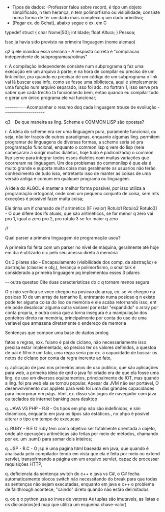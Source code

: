 - Tipos de dados:
-Professor falou sobre record, é tipo um objeto simplificado, n tem herança, n tem polimorfismo ou visibilidade, consiste numa forma de ter um dado mais complexo q um dado primitivo;
- (Pegar ex. do Gchat), abaixo segue o ex. em C

typedef struct {
char Nome[50];
int Idade;
float Altura;
} Pessoa;

Isso já havia sido previsto na primeira linguagem (nome alemao)

q2 q ele mandou essa semana - A resposta correta é "compilacao independente de subprogramas/rotinas"

r. A compilação independente consiste num subprograma q faz uma execução em um arquivo à parte, e na hora de compilar eu preciso de um link editor, pra quando eu precisar de um código de um subprograma o link vai lá buscar essa info, como se fosse uma biblioteca, aqui é simplesmente uma função num arquivo separado, isso foi adc. no fortran 1, isso serve pra saber que cada trecho tá funcionando bem, entao quando eu compilar tudo e gerar um único programa ele vai funcionar;

-----------Acompanhar o resumo doq cada linguagem trouxe de evoilução ---------------------

q3 - De que maneira as ling. Scheme e COMMON LISP são opostas?

r. A ideia do scheme era ser uma linguagem pura, puramente funcional, ou seja, não ter traços de outros paradigmas, enquanto algumas ling. permitem programar de linguagens de diversas formas, a scheme seria só pra programação funcional, enquanto o common lisp q vem do lisp (nele começaram a surgir muitos dialetos, hoje tudo é padronizado) o common lisp serve para integrar todos esses dialetos com muitas variações que ocorreram na linguagem. Um dos problemas do commonlisp é que ela é muito grande e suporta muita coisa mas geralmente os usuarios não terão conhecimento de tudo isso, entretanto isso de manter as coisas de uma versão antiga é comum em qualquer programa ou linguagem.

A ideia do ALGOL é manter a melhor forma possivel, por isso utiliza a programação ortogonal, onde com um pequeno conjunto de coisa, sem mts exceções é possivel fazer muita coisa;

Ele tinha um if chamado de if aritmético [IF (valor) Rotulo1 Rotulo2 Rotulo3] - O que difere dos ifs atuais, que são aritméticos, se for menor q zero vai pro 1, igual a zero pro 2, pro rotulo 3 se for maior q zero

//

Qual parser a primeira linguagem de programação usou?

A primeira foi feita com um parser no nível de máquina, geralmente até hoje em dia é utilizado o c pelo seu acesso direto à memória

Os 3 pilares são  - Encapsulamento (visibilidade dos comp. da abstração) e abstração (classes e obj,), herança e polimorfismo, o smalltalk é considerado a primeira linguagem pq implementou esses 3 pilares

-- outra questao
Cite duas caracteristicas do c q tornam menos segura

O c não verifica se voce chegou na posicao do array, ex. se vc chegou na posicao 10 de um array de tamanho 8, entretanto numa posicao q n existe pode ter alguma coisa do lixo de memória e ele acaba retornando isso, ent ele pode desalocar alguma outra variavel por estar "expandido" o array por conta propria, e outra coisa que a torna insegura é a manipulação dos ponteiros direto na memória, principalmente por conta do uso de uma variavel que armazena diretamente o endereço de memoria

Sentenças que compoe uma base de dados prolog

fatos e regras, exx. fulano é pai de ciclano, não necessariamente isso precisa estar implementado, só preciso ter os valores definidos, a questoa de pai é filho é um fato, uma regra seria por ex. a capacidade de buscar os netos de ciclano por conta da regra inerente ao fato,

q. aplicação de java nos primeiros anos de uso publico, que são aplicações para web, a primeira ideia de qnd o java foi criado era de que ela fosse uma ling. de uso em diversos equipamentos, principalmente de IOT, mas quando a ling. foi pra web ela se tornou popular.
Apesar da JVM não ser portável, O desenvolvimento dos applets para web foi uma das grandes capacidades para incorporar em págs. html, ex. disso são jogos de navegador com java ou teclados de internet banking para desktop

q. JAVA VS PHP - R.B - Os tipos em php não são indefinidos, e sim dinamicos, enquanto em java os tipos são estáticos., no phpo é posível alterar o tipo em tempo de execucao

q. RUBY - R.E O ruby tem como objetivo ser totalmente orientada a objeto, onde até operações aritméticas são feitas por meio de métodos, chamando por ex. um .sum() para somar dois inteiros;

q. JSP - R.C - O jsp é uma pagina html baseada em java, que quando é analisada pelo compilador tendo em vista que ela é feita por meio no extend servlet, transofrmando a página em um arquivo servlet, capaz de processar requisições HTTP, 

q. deficiencia da sentença switch do c++ e java vs C#, o C# fecha automaticamente blocos switch não necessitando do break para que todas as sentenças não sejam executadas, enquanto em java e c++ o problema de fallthrough acontece, "caindo" direto quando não estão delimitados

q. oq q o python usa ao inves de vetores
As tuplas são imutaveis, as listas e os dicionários(ed map que utiliza um esquema chave-valor)


